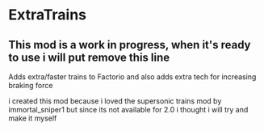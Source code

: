 # ExtraTrains
## This mod is a work in progress, when it's ready to use i will put remove this line
 Adds extra/faster trains to Factorio and also adds extra tech for increasing braking force

 i created this mod because i loved the supersonic trains mod by immortal_sniper1 but since its not available for 2.0 i thought i will try and make it myself